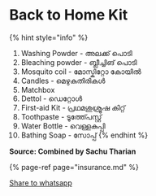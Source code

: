 # Back to Home Kit

{% hint style="info" %}
1. Washing Powder - അലക്ക് പൊടി
2. Bleaching powder - ബ്ലീച്ചിങ് പൊടി
3. Mosquito coil - മോസ്കിറ്റോ കോയിൽ
4. Candles - മെഴുകുതിരികൾ
5. Matchbox
6. Dettol - ഡെറ്റോൾ
7. First-aid Kit - പ്രഥമശുശ്രൂഷ കിറ്റ്
8. Toothpaste - ടൂത്ത്പേസ്റ്റ്
9. Water Bottle - വെള്ളകുപ്പി
10. Bathing Soap - സോപ്പ്
{% endhint %}

**Source: Combined by Sachu Tharian**

{% page-ref page="insurance.md" %}

<a class="reset-3c756112--card-7843f229--card-5e635eb5--S400Vertical-a18add7e"
href="whatsapp://send?text=%20https%3A%2F%2Fafterflood.in">
Share to whatsapp
</a>
